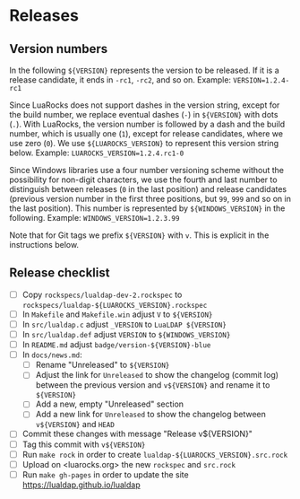 # Releases

## Version numbers

In the following `${VERSION}` represents the version to be released.  If
it is a release candidate, it ends in `-rc1`, `-rc2`, and so on.
Example: `VERSION=1.2.4-rc1`

Since LuaRocks does not support dashes in the version string, except for
the build number, we replace eventual dashes (`-`) in `${VERSION}` with
dots (`.`).  With LuaRocks, the version number is followed by a dash and
the build number, which is usually one (`1`), except for release candidates,
where we use zero (`0`).  We use `${LUAROCKS_VERSION}` to represent this
version string below.
Example: `LUAROCKS_VERSION=1.2.4.rc1-0`

Since Windows libraries use a four number versioning scheme without the
possibility for non-digit characters, we use the fourth and last number to
distinguish between releases (`0` in the last position) and release
candidates (previous version number in the first three positions, but `99`,
`999` and so on in the last position).  This number is represented by
`${WINDOWS_VERSION}` in the following.
Example: `WINDOWS_VERSION=1.2.3.99`

Note that for Git tags we prefix `${VERSION}` with `v`.  This is explicit
in the instructions below.

## Release checklist

- [ ] Copy `rockspecs/lualdap-dev-2.rockspec` to `rockspecs/lualdap-${LUAROCKS_VERSION}.rockspec`
- [ ] In `Makefile` and `Makefile.win` adjust `V` to `${VERSION}` 
- [ ] In `src/lualdap.c` adjust `_VERSION` to `LuaLDAP ${VERSION}`
- [ ] In `src/lualdap.def` adjust `VERSION` to `${WINDOWS_VERSION}`
- [ ] In `README.md` adjust `badge/version-${VERSION}-blue`
- [ ] In `docs/news.md`:
    - [ ] Rename "Unreleased" to `${VERSION}`
    - [ ] Adjust the link for `Unreleased` to show the changelog (commit log)
        between the previous version and `v${VERSION}` and rename it to
        `${VERSION}`
    - [ ] Add a new, empty "Unreleased" section
    - [ ] Add a new link for `Unreleased` to show the changelog between
       `v${VERSION}` and `HEAD`
- [ ] Commit these changes with message "Release v${VERSION}"
- [ ] Tag this commit with `v${VERSION}`
- [ ] Run `make rock` in order to create `lualdap-${LUAROCKS_VERSION}.src.rock`
- [ ] Upload on <luarocks.org> the new `rockspec` and `src.rock`
- [ ] Run `make gh-pages` in order to update the site <https://lualdap.github.io/lualdap>

